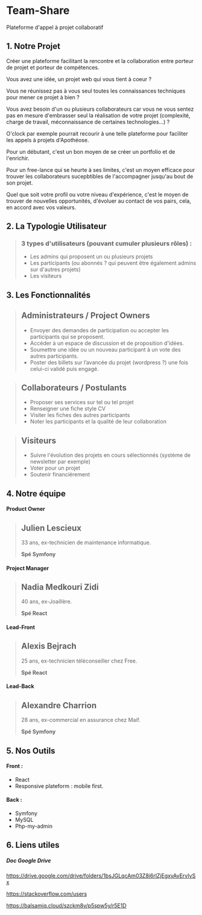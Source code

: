 # Team-Share
Plateforme d'appel à projet collaboratif

## 1. Notre Projet
>
Créer une plateforme facilitant la rencontre et la collaboration entre porteur de projet et porteur de compétences.
>
Vous avez une idée, un projet web qui vous tient à coeur ?
>
Vous ne réunissez pas à vous seul toutes les connaissances techniques pour mener ce projet à bien ?
>
Vous avez besoin d'un ou plusieurs collaborateurs car vous ne vous sentez pas en mesure d'embrasser seul la réalisation de votre projet (complexité, charge de travail, méconnaissance de certaines technologies...) ?
>
O'clock par exemple pourrait recourir à une telle plateforme pour faciliter les appels à projets d'Apothéose.
>
Pour un débutant, c'est un bon moyen de se créer un portfolio et de l'enrichir.
> 
Pour un free-lance qui se heurte à ses limites, c'est un moyen efficace pour trouver les collaborateurs sucepbtibles de l'accompagner jusqu'au bout de son projet.
>
Quel que soit votre profil ou votre niveau d'expérience, c'est le moyen de trouver de nouvelles opportunités, d'évoluer au contact de vos pairs, cela, en accord avec vos valeurs.

## 2. La Typologie Utilisateur

> ### 3 types d'utilisateurs (pouvant cumuler plusieurs rôles) :
>* Les admins qui proposent un ou plusieurs projets
>* Les participants (ou abonnés ? qui peuvent être également admins sur d'autres projets)
>* Les visiteurs

## 3. Les Fonctionnalités

> ## Administrateurs / Project Owners ##
> * Envoyer des demandes de participation ou accepter les participants qui se proposent.
> * Accéder à un espace de discussion et de proposition d'idées.
> * Soumettre une idée ou un nouveau participant à un vote des autres participants.
> * Poster des billets sur l’avancée du projet (wordpress ?) une fois celui-ci validé puis engagé.
##
> ##  Collaborateurs / Postulants 
> * Proposer ses services sur tel ou tel projet
> * Renseigner une fiche style CV
> * Visiter les fiches des autres participants
> * Noter les participants et la qualité de leur collaboration
##
> ## Visiteurs
> * Suivre l'évolution des projets en cours sélectionnés (système de newsletter par exemple)
> * Voter pour un projet
> * Soutenir financiérement 
##
## 4. Notre équipe

#### Product Owner
> ## Julien Lescieux ##
>
>  33 ans, ex-technicien de maintenance informatique.
>
>  **Spé Symfony**

#### Project Manager  
> ## Nadia Medkouri Zidi ##
>
> 40 ans, ex-Joaillère.
>
> **Spé React**

#### Lead-Front
> ## Alexis Bejrach ##
>
> 25 ans, ex-technicien téléconseiller chez Free.
>
> **Spé React**

#### Lead-Back
> ## Alexandre Charrion ##
> 
>28 ans, ex-commercial en assurance chez Maif.
>
> **Spé Symfony**


## 5. Nos Outils 

#### Front : 
  * React
  * Responsive plateform : mobile first.

#### Back : 
  * Symfony
  * MySQL
  * Php-my-admin

## 6. Liens utiles 
##### Doc Google Drive ######
>
https://drive.google.com/drive/folders/1bsJGLqcAm03Z8i6rlZjEgxyAvErvIySx
>
https://stackoverflow.com/users
>
https://balsamiq.cloud/szckm8v/p5spw5y/r5E1D
